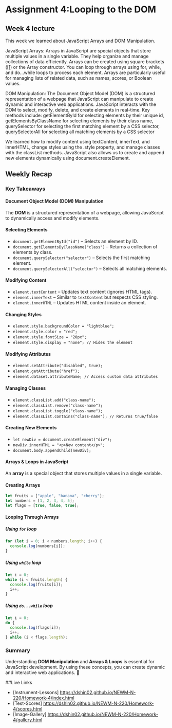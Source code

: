 # Assignment 4:Looping to the DOM

## Week 4 lecture 
This week we learned about JavaScript Arrays and DOM Manipulation.

JavaScript Arrays: Arrays in JavaScript are special objects that store multiple values in a single variable. They help organize and manage collections of data efficiently. Arrays can be created using square brackets ([]) or the Array constructor. You can loop through arrays using for, while, and do...while loops to process each element. Arrays are particularly useful for managing lists of related data, such as names, scores, or Boolean values.

DOM Manipulation: The Document Object Model (DOM) is a structured representation of a webpage that JavaScript can manipulate to create dynamic and interactive web applications. JavaScript interacts with the DOM to select, modify, delete, and create elements in real-time. Key methods include: getElementById for selecting elements by their unique id, getElementsByClassName for selecting elements by their class name, querySelector for selecting the first matching element by a CSS selector, querySelectorAll for selecting all matching elements by a CSS selector

We learned how to modify content using textContent, innerText, and innerHTML, change styles using the .style property, and manage classes with the classList methods. JavaScript also allows us to create and append new elements dynamically using document.createElement.

## Weekly Recap
### Key Takeaways

#### Document Object Model (DOM) Manipulation
The **DOM** is a structured representation of a webpage, allowing JavaScript to dynamically access and modify elements.

#### Selecting Elements
- `document.getElementById("id")` – Selects an element by ID.
- `document.getElementsByClassName("class")` – Returns a collection of elements by class.
- `document.querySelector("selector")` – Selects the first matching element.
- `document.querySelectorAll("selector")` – Selects all matching elements.

#### Modifying Content
- `element.textContent` – Updates text content (ignores HTML tags).
- `element.innerText` – Similar to `textContent` but respects CSS styling.
- `element.innerHTML` – Updates HTML content inside an element.

#### Changing Styles
- `element.style.backgroundColor = "lightblue";`
- `element.style.color = "red";`
- `element.style.fontSize = "20px";`
- `element.style.display = "none"; // Hides the element`

#### Modifying Attributes
- `element.setAttribute("disabled", true);`
- `element.getAttribute("href");`
- `element.dataset.attributeName; // Access custom data attributes`

#### Managing Classes
- `element.classList.add("class-name");`
- `element.classList.remove("class-name");`
- `element.classList.toggle("class-name");`
- `element.classList.contains("class-name"); // Returns true/false`

#### Creating New Elements
- `let newDiv = document.createElement("div");`
- `newDiv.innerHTML = "<p>New content</p>";`
- `document.body.appendChild(newDiv);`

#### Arrays & Loops in JavaScript
An **array** is a special object that stores multiple values in a single variable.

#### Creating Arrays
```js
let fruits = ["apple", "banana", "cherry"];
let numbers = [1, 2, 3, 4, 5];
let flags = [true, false, true];
```

#### Looping Through Arrays
##### Using `for` loop
```js
for (let i = 0; i < numbers.length; i++) {
  console.log(numbers[i]);
}
```

##### Using `while` loop
```js
let i = 0;
while (i < fruits.length) {
  console.log(fruits[i]);
  i++;
}
```

##### Using `do...while` loop
```js
let i = 0;
do {
  console.log(flags[i]);
  i++;
} while (i < flags.length);
```

### Summary
Understanding **DOM Manipulation** and **Arrays & Loops** is essential for JavaScript development. By using these concepts, you can create dynamic and interactive web applications. 🚀


##Live Links

- [Instrument-Lessons] https://dshin02.github.io/NEWM-N-220/Homework-4/index.html
- [Test-Scores] https://dshin02.github.io/NEWM-N-220/Homework-4/scores.html
- [Image-Gallery] https://dshin02.github.io/NEWM-N-220/Homework-4/gallery.html

